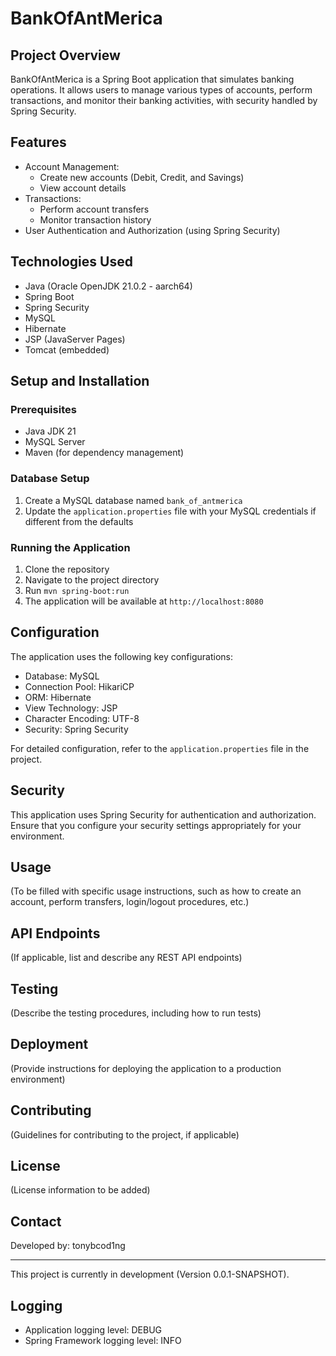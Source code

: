 # BankOfAntMerica

## Project Overview
BankOfAntMerica is a Spring Boot application that simulates banking operations. It allows users to manage various types of accounts, perform transactions, and monitor their banking activities, with security handled by Spring Security.

## Features
- Account Management:
  - Create new accounts (Debit, Credit, and Savings)
  - View account details
- Transactions:
  - Perform account transfers
  - Monitor transaction history
- User Authentication and Authorization (using Spring Security)

## Technologies Used
- Java (Oracle OpenJDK 21.0.2 - aarch64)
- Spring Boot
- Spring Security
- MySQL
- Hibernate
- JSP (JavaServer Pages)
- Tomcat (embedded)

## Setup and Installation

### Prerequisites
- Java JDK 21
- MySQL Server
- Maven (for dependency management)

### Database Setup
1. Create a MySQL database named `bank_of_antmerica`
2. Update the `application.properties` file with your MySQL credentials if different from the defaults

### Running the Application
1. Clone the repository
2. Navigate to the project directory
3. Run `mvn spring-boot:run`
4. The application will be available at `http://localhost:8080`

## Configuration

The application uses the following key configurations:

- Database: MySQL
- Connection Pool: HikariCP
- ORM: Hibernate
- View Technology: JSP
- Character Encoding: UTF-8
- Security: Spring Security

For detailed configuration, refer to the `application.properties` file in the project.

## Security
This application uses Spring Security for authentication and authorization. Ensure that you configure your security settings appropriately for your environment.

## Usage
(To be filled with specific usage instructions, such as how to create an account, perform transfers, login/logout procedures, etc.)

## API Endpoints
(If applicable, list and describe any REST API endpoints)

## Testing
(Describe the testing procedures, including how to run tests)

## Deployment
(Provide instructions for deploying the application to a production environment)

## Contributing
(Guidelines for contributing to the project, if applicable)

## License
(License information to be added)

## Contact
Developed by: tonybcod1ng

---

This project is currently in development (Version 0.0.1-SNAPSHOT).

## Logging
- Application logging level: DEBUG
- Spring Framework logging level: INFO
